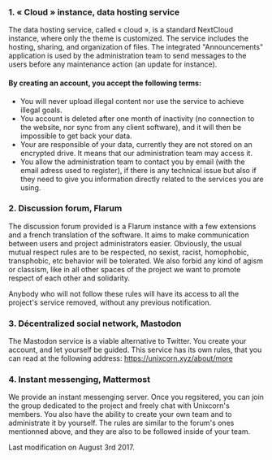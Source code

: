 ### 1. « Cloud » instance, data hosting service

The data hosting service, called « cloud », is a standard NextCloud instance, where only the theme is customized. The service includes the hosting, sharing, and organization of files. The integrated "Announcements" application is used by the administration team to send messages to the users before any maintenance action (an update for instance).

#### By creating an account, you accept the following terms:

- You will never upload illegal content nor use the service to achieve illegal goals.
- You account is deleted after one month of inactivity (no connection to the website, nor sync from any client software), and it will then be impossible to get back your data.
- Your are responsible of your data, currently they are not stored on an encrypted drive. It means that our administration team may access it.
- You allow the administration team to contact you by email (with the email adress used to register), if there is any technical issue but also if they need to give you information directly related to the services you are using.

### 2. Discussion forum, Flarum

The discussion forum provided is a Flarum instance with a few extensions and a french translation of the software. It aims to make communication between users and project administrators easier. Obviously, the usual mutual respect rules are to be respected, no sexist, racist, homophobic, transphobic, etc behavior will be tolerated. We also forbid any kind of agism or classism, like in all other spaces of the project we want to promote respect of each other and solidarity.

Anybody who will not follow these rules will have its access to all the project's service removed, without any previous notification.

### 3. Décentralized social network, Mastodon

The Mastodon service is a viable alternative to Twitter. You create your account, and let yourself be guided. This service has its own rules, that you can read at the following address: https://unixcorn.xyz/about/more

### 4. Instant messenging, Mattermost

We provide an instant messenging server. Once you regsitered, you can join the group dedicated to the project and freely chat with Unixcorn's members. You also have the ability to create your own team and to administrate it by yourself. The rules are similar to the forum's ones mentionned above, and they are also to be followed inside of your team.

Last modification on August 3rd 2017.
